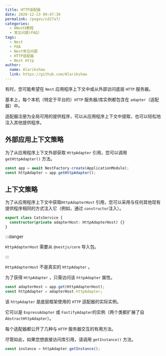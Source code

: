 ```yaml
---
title: HTTP适配器
date: 2020-12-23 09:47:39
permalink: /pages/cd27a7/
categories:
  - 《Nest》教程
  - 常见问题(FAQ)
tags:
  - Nest
  - FQA
  - Nest常见问题
  - HTTP适配器
  - Nest Http
author: 
  name: Alarikshaw
  link: https://github.com/Alarikshaw
---
```


有时，您可能希望在 `Nest` 应用程序上下文中或从外部访问底层 `HTTP` 服务器。

基本上，每个本机（特定于平台的）`HTTP` 服务器/库实例都包含在 `adapter`（适配器）中。

适配器注册为全局可用的提供程序，可以从应用程序上下文中提取，也可以轻松地注入其他提供程序。

## 外部应用上下文策略

为了从应用程序上下文外部获取 `HttpAdapter` 引用，您可以调用 `getHttpAdapter()` 方法。

```typescript
const app = await NestFactory.create(ApplicationModule);
const httpAdapter = app.getHttpAdapter();
```

## 上下文策略

为了从应用程序上下文中获取`HttpAdapterHost` 引用，您可以采用与任何其他现有提供程序相同的方式注入它（例如，通过 `constructor`注入）。

```typescript
export class CatsService {
  constructor(private adapterHost: HttpAdapterHost) {}
}
```

:::danger

`HttpAdapterHost` 需要从 `@nestjs/core` 导入包。

:::

`HttpAdapterHost` 不是真实的 `HttpAdapter` 。

为了获得 `HttpAdapter` ，只需访问该 `httpAdapter` 属性。

```typescript
const adapterHost = app.get(HttpAdapterHost);
const httpAdapter = adapterHost.httpAdapter;
```

该 `httpAdapter` 是底层框架使用的 `HTTP` 适配器的实际实例。

它可以是 `ExpressAdapter` 或 `FastifyAdapter`的实例（两个类都扩展了自`AbstractHttpAdapter`）。

每个适配器都公开了几种与 `HTTP` 服务器交互的有用方法。

尽管如此，如果您想直接访问库引用，请调用 `getInstance()` 方法。

```typescript
const instance = httpAdapter.getInstance();
```